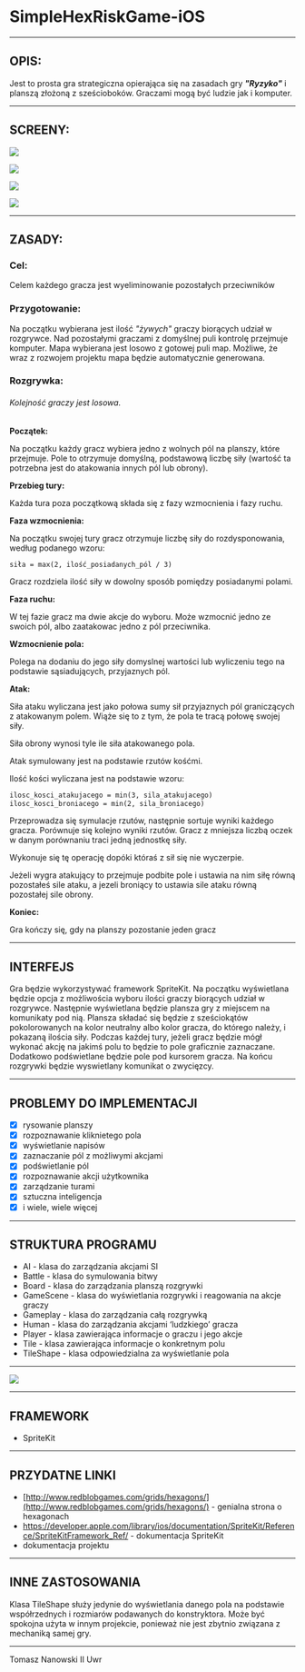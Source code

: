 # SimpleHexRiskGame-iOS

------

## OPIS:

Jest to prosta gra strategiczna opierająca się na zasadach gry ***"Ryzyko"*** i planszą złożoną z sześcioboków. Graczami mogą być ludzie jak i komputer.

---

## SCREENY:

![](https://raw.githubusercontent.com/AThom0x7cc/SimpleHexRiskGame-iOS/develop/screens/screen.png)

![](https://raw.githubusercontent.com/AThom0x7cc/SimpleHexRiskGame-iOS/develop/screens/screen2.png)

![](https://raw.githubusercontent.com/AThom0x7cc/SimpleHexRiskGame-iOS/develop/screens/screen3.png)

![](https://raw.githubusercontent.com/AThom0x7cc/SimpleHexRiskGame-iOS/develop/screens/screen4.png)

---

## ZASADY:

### Cel:

Celem każdego gracza jest wyeliminowanie pozostałych przeciwników

### Przygotowanie:

Na początku wybierana jest ilość *"żywych"* graczy biorących udział w rozgrywce. Nad pozostałymi graczami z domyślnej puli kontrolę przejmuje komputer. Mapa wybierana jest losowo z gotowej puli map. Możliwe, że wraz z rozwojem projektu mapa będzie automatycznie generowana.

### Rozgrywka:

###### *Kolejność graczy jest losowa.*

**Początek:**

Na początku każdy gracz wybiera jedno z wolnych pól na planszy, które przejmuje. Pole to otrzymuje domyślną, podstawową liczbę siły (wartość ta potrzebna jest do atakowania innych pól lub obrony).

**Przebieg tury:**

Każda tura poza początkową składa się z fazy wzmocnienia i fazy ruchu.

**Faza wzmocnienia:**

Na początku swojej tury gracz otrzymuje liczbę siły do rozdysponowania, według podanego wzoru:

`siła = max(2, ilość_posiadanych_pól / 3)`

Gracz rozdziela ilość siły w dowolny sposób pomiędzy posiadanymi polami.

**Faza ruchu:**

W tej fazie gracz ma dwie akcje do wyboru. Może wzmocnić jedno ze swoich pól, albo zaatakowac jedno z pól przeciwnika.

**Wzmocnienie pola:**

Polega na dodaniu do jego siły domyslnej wartości lub wyliczeniu tego na podstawie sąsiadujących, przyjaznych pól.

**Atak:**

Siła ataku wyliczana jest jako połowa sumy sił przyjaznych pól graniczących z atakowanym polem. Wiąże się to z tym, że pola te tracą połowę swojej siły.

Siła obrony wynosi tyle ile siła atakowanego pola.

Atak symulowany jest na podstawie rzutów kośćmi. 

Ilość kości wyliczana jest na podstawie wzoru:

``` reStructuredText
ilosc_kosci_atakujacego = min(3, sila_atakujacego)
ilosc_kosci_broniacego = min(2, sila_broniacego)
```

Przeprowadza się symulacje rzutów, następnie sortuje wyniki każdego gracza. Porównuje się kolejno wyniki rzutów. Gracz z mniejsza liczbą oczek w danym porównaniu traci jedną jednostkę siły.

Wykonuje się tę operację dopóki któraś z sił się nie wyczerpie.

Jeżeli wygra atakujący to przejmuje podbite pole i ustawia na nim siłę równą pozostałeś sile ataku, a jezeli broniący to ustawia sile ataku równą pozostałej sile obrony.

**Koniec:**

Gra kończy się, gdy na planszy pozostanie jeden gracz

------

## INTERFEJS

Gra będzie wykorzystywać framework SpriteKit. Na początku wyświetlana będzie opcja z możliwościa wyboru ilości graczy biorących udział w rozgrywce. Następnie wyświetlana będzie plansza gry z miejscem na komunikaty pod nią. Plansza składać się będzie z sześciokątów pokolorowanych na kolor neutralny albo kolor gracza, do którego należy, i pokazaną ilościa siły. Podczas każdej tury, jeżeli gracz będzie mógł wykonać akcję na jakimś polu to będzie to pole graficznie zaznaczane. Dodatkowo podświetlane będzie pole pod kursorem gracza. Na końcu rozgrywki będzie wyswietlany komunikat o zwycięzcy.

------

## PROBLEMY DO IMPLEMENTACJI

- [x] rysowanie planszy
- [x] rozpoznawanie kliknietego pola
- [x] wyświetlanie napisów
- [x] zaznaczanie pól z możliwymi akcjami
- [x] podświetlanie pól
- [x] rozpoznawanie akcji użytkownika
- [x] zarządzanie turami
- [x] sztuczna inteligencja
- [x] i wiele, wiele więcej

------

## STRUKTURA PROGRAMU

- AI - klasa do zarządzania akcjami SI
- Battle - klasa do symulowania bitwy
- Board - klasa do zarządzania planszą rozgrywki
- GameScene - klasa do wyświetlania rozgrywki i reagowania na akcje graczy
- Gameplay - klasa do zarządzania całą rozgrywką
- Human - klasa do zarządzania akcjami ‘ludzkiego’ gracza
- Player - klasa zawierająca informacje o graczu i jego akcje
- Tile - klasa zawierająca informacje o konkretnym polu
- TileShape - klasa odpowiedzialna za wyświetlanie pola

------

![](https://raw.githubusercontent.com/AThom0x7cc/SimpleHexRiskGame-iOS/develop/screens/diagram.png)

------

## FRAMEWORK

- SpriteKit

------

## PRZYDATNE LINKI

- [http://www.redblobgames.com/grids/hexagons/](http://www.redblobgames.com/grids/hexagons/) - genialna strona o hexagonach
- https://developer.apple.com/library/ios/documentation/SpriteKit/Reference/SpriteKitFramework_Ref/ - dokumentacja SpriteKit
- dokumentacja projektu

------

## INNE ZASTOSOWANIA

Klasa TileShape służy jedynie do wyświetlania danego pola na podstawie współrzednych i rozmiarów podawanych do konstryktora. Może być spokojna użyta w innym projekcie, ponieważ nie jest zbytnio związana z mechaniką samej gry.

------

Tomasz Nanowski II Uwr